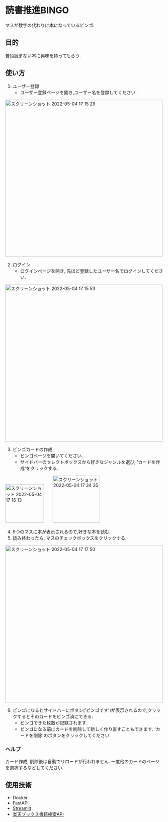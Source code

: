 # 読書推進BINGO
マスが数字の代わりに本になっているビンゴ.

## 目的
普段読まない本に興味を持ってもらう.

## 使い方
1. ユーザー登録
    * ユーザー登録ページを開き,ユーザー名を登録してください.

<img width="500" alt="スクリーンショット 2022-05-04 17 15 29" src="https://user-images.githubusercontent.com/76393580/166646637-190d5f8b-1fdd-45a6-adf5-f1e1c762a495.png">


2. ログイン
    * ログインページを開き, 先ほど登録したユーザー名でログインしてください.

<img width="500" alt="スクリーンショット 2022-05-04 17 15 53" src="https://user-images.githubusercontent.com/76393580/166646654-98326513-d945-4af3-9263-7620e28a9ed1.png">


3. ビンゴカードの作成
    * ビンゴページを開いてください.
    * サイドバーのセレクトボックスから好きなジャンルを選び, 'カードを作成'をクリックする.

<img width="123" alt="スクリーンショット 2022-05-04 17 16 13" src="https://user-images.githubusercontent.com/76393580/166647296-7300f940-3a5f-4778-b7ee-59d079239b87.png">　　<img width="150" alt="スクリーンショット 2022-05-04 17 34 35" src="https://user-images.githubusercontent.com/76393580/166647673-506ebd75-db03-4ddf-83e2-aed6a33bfb13.png">



4. 9つのマスに本が表示されるので,好きな本を読む.
5. 読み終わったら, マスのチェックボックスをクリックする.

<img width="500" alt="スクリーンショット 2022-05-04 17 17 50" src="https://user-images.githubusercontent.com/76393580/166645770-952f320b-1bf0-440d-9e4e-076f917de6a5.png">

6. ビンゴになるとサイドハーにボタン('ビンゴです')が表示されるので,クリックするとそのカードをビンゴ済にできる.
    * ビンゴできた枚数が記録されます.
    * ビンゴになる前にカードを削除して新しく作り直すこともできます. 'カードを削除'のボタンをクリックしてください.

### ヘルプ
カード作成, 削除後は自動でリロードが行われません. 一度他のカードのページを選択するなどしてください.

## 使用技術
* Docker
* FastAPI
* [Streamlit](https://streamlit.io/)
* [楽天ブックス書籍検索API](https://webservice.rakuten.co.jp/documentation/books-book-search)
